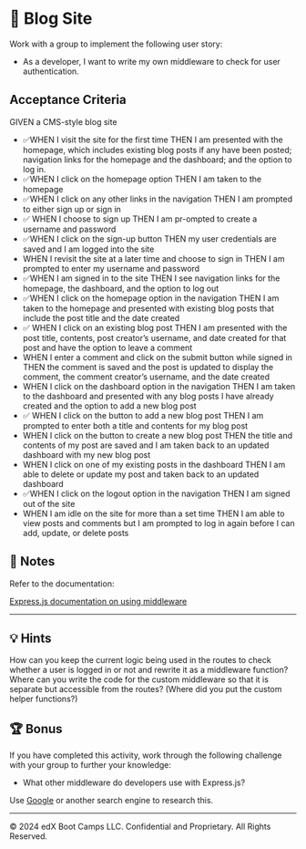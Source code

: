 # 📖 Blog Site

Work with a group to implement the following user story:

* As a developer, I want to write my own middleware to check for user authentication.

## Acceptance Criteria

GIVEN a CMS-style blog site
- ✅WHEN I visit the site for the first time THEN I am presented with the homepage, which includes existing blog posts if any have been posted; navigation links for the homepage and the dashboard; and the option to log in.
- ✅WHEN I click on the homepage option THEN I am taken to the homepage
- ✅WHEN I click on any other links in the navigation THEN I am prompted to either sign up or sign in
- ✅ WHEN I choose to sign up THEN I am pr-ompted to create a username and password
- ✅WHEN I click on the sign-up button THEN my user credentials are saved and I am logged into the site
- WHEN I revisit the site at a later time and choose to sign in THEN I am prompted to enter my username and password
- ✅WHEN I am signed in to the site THEN I see navigation links for the homepage, the dashboard, and the option to log out
- ✅WHEN I click on the homepage option in the navigation THEN I am taken to the homepage and presented with existing blog posts that include the post title and the date created
- ✅ WHEN I click on an existing blog post THEN I am presented with the post title, contents, post creator’s username, and date created for that post and have the option to leave a comment
- WHEN I enter a comment and click on the submit button while signed in THEN the comment is saved and the post is updated to display the comment, the comment creator’s username, and the date created
- WHEN I click on the dashboard option in the navigation THEN I am taken to the dashboard and presented with any blog posts I have already created and the option to add a new blog post
- ✅ WHEN I click on the button to add a new blog post THEN I am prompted to enter both a title and contents for my blog post
- WHEN I click on the button to create a new blog post THEN the title and contents of my post are saved and I am taken back to an updated dashboard with my new blog post
- WHEN I click on one of my existing posts in the dashboard THEN I am able to delete or update my post and taken back to an updated dashboard
- ✅WHEN I click on the logout option in the navigation THEN I am signed out of the site
- WHEN I am idle on the site for more than a set time THEN I am able to view posts and comments but I am prompted to log in again before I can add, update, or delete posts

## 📝 Notes

Refer to the documentation:

[Express.js documentation on using middleware](https://expressjs.com/en/guide/using-middleware.html)

---

## 💡 Hints

How can you keep the current logic being used in the routes to check whether a user is logged in or not and rewrite it as a middleware function? Where can you write the code for the custom middleware so that it is separate but accessible from the routes? (Where did you put the custom helper functions?)

## 🏆 Bonus

If you have completed this activity, work through the following challenge with your group to further your knowledge:

* What other middleware do developers use with Express.js?

Use [Google](https://www.google.com) or another search engine to research this.

---
© 2024 edX Boot Camps LLC. Confidential and Proprietary. All Rights Reserved.
